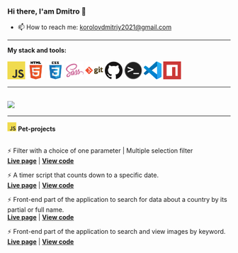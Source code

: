 ### Hi there, I'am Dmitro 👋
- 📫 How to reach me: korolovdmitriy2021@gmail.com
***


**My stack and tools:** </br>
</br>
<img src="https://raw.githubusercontent.com/github/explore/80688e429a7d4ef2fca1e82350fe8e3517d3494d/topics/javascript/javascript.png" height="40">
<img src="https://raw.githubusercontent.com/github/explore/80688e429a7d4ef2fca1e82350fe8e3517d3494d/topics/html/html.png" height="40">
<img src="https://raw.githubusercontent.com/github/explore/80688e429a7d4ef2fca1e82350fe8e3517d3494d/topics/css/css.png" height="40">
<img src="https://raw.githubusercontent.com/github/explore/80688e429a7d4ef2fca1e82350fe8e3517d3494d/topics/sass/sass.png" height="40">
<img src="https://raw.githubusercontent.com/github/explore/80688e429a7d4ef2fca1e82350fe8e3517d3494d/topics/git/git.png" height="40">
<img src="https://raw.githubusercontent.com/github/explore/78df643247d429f6cc873026c0622819ad797942/topics/github/github.png" height="40">
<img src="https://raw.githubusercontent.com/github/explore/80688e429a7d4ef2fca1e82350fe8e3517d3494d/topics/terminal/terminal.png" height="40">
<img src="https://raw.githubusercontent.com/github/explore/80688e429a7d4ef2fca1e82350fe8e3517d3494d/topics/visual-studio-code/visual-studio-code.png" height="40">
<img src="https://raw.githubusercontent.com/github/explore/80688e429a7d4ef2fca1e82350fe8e3517d3494d/topics/npm/npm.png" height="40">

***

</br>
<a target="_blank" rel="noopener noreferrer" href="https://www.codewars.com/users/korolovdmitro"><img src="https://www.codewars.com/users/korolovdmitro/badges/large"></img></a>

***

<img src="https://raw.githubusercontent.com/github/explore/80688e429a7d4ef2fca1e82350fe8e3517d3494d/topics/javascript/javascript.png" height="20">  **Pet-projects**</br></br>

⚡ Filter with a choice of one parameter | Multiple selection filter</br>
<a target="_blank" rel="noopener noreferrer" href="https://korolovdmitriy.github.io/Patterns/">**Live page**</img></a> | 
<a target="_blank" rel="noopener noreferrer" href="https://github.com/korolovdmitriy/Patterns">**View code**</img></a>
</br>

⚡ A timer script that counts down to a specific date.</br>
<a target="_blank" rel="noopener noreferrer" href="https://korolovdmitriy.github.io/goit-js-hw-09/02-timer.html">**Live page**</img></a> | 
<a target="_blank" rel="noopener noreferrer" href="https://github.com/korolovdmitriy/goit-js-hw-09/blob/main/src/js/02-timer.js">**View code**</img></a>
</br>

⚡ Front-end part of the application to search for data about a country by its partial or full name.</br>
<a target="_blank" rel="noopener noreferrer" href="https://korolovdmitriy.github.io/goit-js-hw-10/">**Live page**</img></a> | 
<a target="_blank" rel="noopener noreferrer" href="https://github.com/korolovdmitriy/goit-js-hw-10">**View code**</img></a>
</br>

⚡ Front-end part of the application to search and view images by keyword.</br>
<a target="_blank" rel="noopener noreferrer" href="">**Live page**</img></a> | 
<a target="_blank" rel="noopener noreferrer" href="https://github.com/korolovdmitriy/goit-js-hw-11">**View code**</img></a>

<!--
**korolovdmitriy/korolovdmitriy** is a ✨ _special_ ✨ repository because its `README.md` (this file) appears on your GitHub profile.



Here are some ideas to get you started:

- 🔭 I’m currently working on ...
- 🌱 I’m currently learning <br>JavaScript / React JS / Node.js</br>
- 👯 I’m looking to collaborate on ...
- 🤔 I’m looking for help with ...
- 💬 Ask me about ...
- 📫 How to reach me: ...
- 😄 Pronouns: ...
- ⚡ Fun fact: ...
-->
